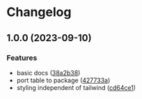 # Changelog

## 1.0.0 (2023-09-10)


### Features

* basic docs ([38a2b38](https://github.com/mdshack/inertiajs-table/commit/38a2b38178e5cb62f79e5165f4959772a0751eaa))
* port table to package ([427733a](https://github.com/mdshack/inertiajs-table/commit/427733a5b43d65bf8f87c76e76febe26cc2e1f06))
* styling independent of tailwind ([cd64ce1](https://github.com/mdshack/inertiajs-table/commit/cd64ce13cab47e8dea2d4c5e6678e51cdd5833b0))

